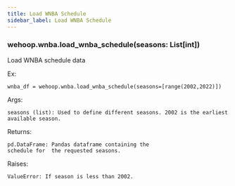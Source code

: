 ```yaml
---
title: Load WNBA Schedule
sidebar_label: Load WNBA Schedule
---
```



### wehoop.wnba.load_wnba_schedule(seasons: List[int])
Load WNBA schedule data

Ex:

    wnba_df = wehoop.wnba.load_wnba_schedule(seasons=[range(2002,2022)])

Args:

    seasons (list): Used to define different seasons. 2002 is the earliest available season.

Returns:

    pd.DataFrame: Pandas dataframe containing the
    schedule for  the requested seasons.

Raises:

    ValueError: If season is less than 2002.
